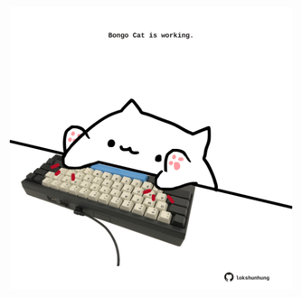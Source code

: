 <!-- built at 31/03/2024, 03:00:41 UTC -->
<p align="center">
  <img width="500" height="500" src="./ReadmeImage.svg">
</p>
